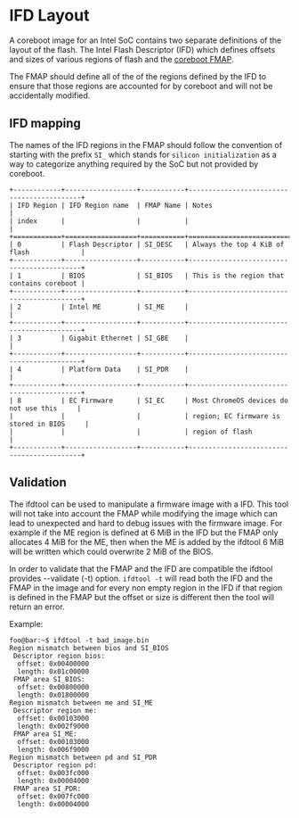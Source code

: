 # IFD Layout

A coreboot image for an Intel SoC contains two separate definitions of the
layout of the flash. The Intel Flash Descriptor (IFD) which defines offsets and
sizes of various regions of flash and the [coreboot FMAP](../../lib/flashmap.md).

The FMAP should define all of the of the regions defined by the IFD to ensure
that those regions are accounted for by coreboot and will not be accidentally
modified.

## IFD mapping

The names of the IFD regions in the FMAP should follow the convention of
starting with the prefix `SI_` which stands for `silicon initialization` as a
way to categorize anything required by the SoC but not provided by coreboot.

```{eval-rst}
+------------+------------------+-----------+-------------------------------------------+
| IFD Region | IFD Region name  | FMAP Name | Notes                                     |
| index      |                  |           |                                           |
+============+==================+===========+===========================================+
| 0          | Flash Descriptor | SI_DESC   | Always the top 4 KiB of flash             |
+------------+------------------+-----------+-------------------------------------------+
| 1          | BIOS             | SI_BIOS   | This is the region that contains coreboot |
+------------+------------------+-----------+-------------------------------------------+
| 2          | Intel ME         | SI_ME     |                                           |
+------------+------------------+-----------+-------------------------------------------+
| 3          | Gigabit Ethernet | SI_GBE    |                                           |
+------------+------------------+-----------+-------------------------------------------+
| 4          | Platform Data    | SI_PDR    |                                           |
+------------+------------------+-----------+-------------------------------------------+
| 8          | EC Firmware      | SI_EC     | Most ChromeOS devices do not use this     |
|            |                  |           | region; EC firmware is stored in BIOS     |
|            |                  |           | region of flash                           |
+------------+------------------+-----------+-------------------------------------------+
```

## Validation

The ifdtool can be used to manipulate a firmware image with a IFD. This tool
will not take into account the FMAP while modifying the image which can lead to
unexpected and hard to debug issues with the firmware image. For example if the
ME region is defined at 6 MiB in the IFD but the FMAP only allocates 4 MiB for
the ME, then when the ME is added by the ifdtool 6 MiB will be written which
could overwrite 2 MiB of the BIOS.

In order to validate that the FMAP and the IFD are compatible the ifdtool
provides --validate (-t) option. `ifdtool -t` will read both the IFD and the
FMAP in the image and for every non empty region in the IFD if that region is
defined in the FMAP but the offset or size is different then the tool will
return an error.

Example:

```console
foo@bar:~$ ifdtool -t bad_image.bin
Region mismatch between bios and SI_BIOS
 Descriptor region bios:
  offset: 0x00400000
  length: 0x01c00000
 FMAP area SI_BIOS:
  offset: 0x00800000
  length: 0x01800000
Region mismatch between me and SI_ME
 Descriptor region me:
  offset: 0x00103000
  length: 0x002f9000
 FMAP area SI_ME:
  offset: 0x00103000
  length: 0x006f9000
Region mismatch between pd and SI_PDR
 Descriptor region pd:
  offset: 0x003fc000
  length: 0x00004000
 FMAP area SI_PDR:
  offset: 0x007fc000
  length: 0x00004000
```
